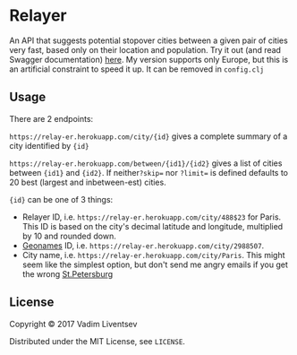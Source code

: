 # Relayer

An API that suggests potential stopover cities between a given pair of cities very fast, based only on their location and population. Try it out (and read Swagger documentation) [here](relay-er.herokuapp.com). My version supports only Europe, but this is an artificial constraint to speed it up. It can be removed in `config.clj`

## Usage

There are 2 endpoints:

`https://relay-er.herokuapp.com/city/{id}` gives a complete summary of a city identified by `{id}`

`https://relay-er.herokuapp.com/between/{id1}/{id2}` gives a list of cities between `{id1}` and `{id2}`. If neither`?skip=` nor `?limit=` is defined defaults to 20 best (largest and inbetween-est) cities.

`{id}` can be one of 3 things:
- Relayer ID, i.e. `https://relay-er.herokuapp.com/city/488$23` for Paris. This ID is based on the city's decimal latitude and longitude, multiplied by 10 and rounded down.
- [Geonames](http://www.geonames.org) ID, i.e. `https://relay-er.herokuapp.com/city/2988507`.
- City name, i.e. `https://relay-er.herokuapp.com/city/Paris`. This might seem like the simplest option, but don't send me angry emails if you get the wrong [St.Petersburg](https://en.wikipedia.org/wiki/St._Petersburg,_Florida)

## License

Copyright © 2017 Vadim Liventsev

Distributed under the MIT License, see `LICENSE`.
